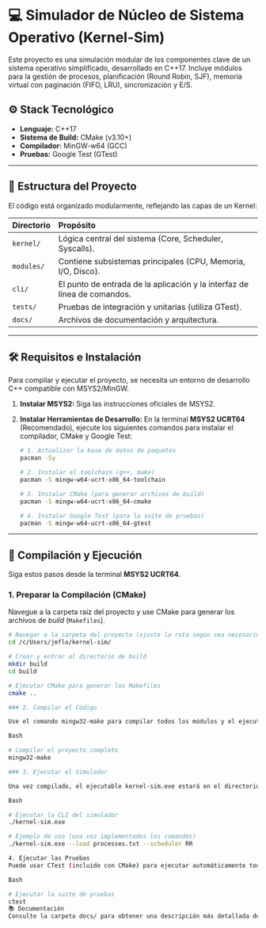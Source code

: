 # 💻 Simulador de Núcleo de Sistema Operativo (Kernel-Sim)

Este proyecto es una simulación modular de los componentes clave de un sistema operativo simplificado, desarrollado en C++17. Incluye módulos para la gestión de procesos, planificación (Round Robin, SJF), memoria virtual con paginación (FIFO, LRU), sincronización y E/S.

## ⚙️ Stack Tecnológico

* **Lenguaje:** C++17
* **Sistema de Build:** CMake (v3.10+)
* **Compilador:** MinGW-w64 (GCC)
* **Pruebas:** Google Test (GTest)

---

## 📂 Estructura del Proyecto

El código está organizado modularmente, reflejando las capas de un Kernel:

| Directorio | Propósito |
| :--- | :--- |
| `kernel/` | Lógica central del sistema (Core, Scheduler, Syscalls). |
| `modules/` | Contiene subsistemas principales (CPU, Memoria, I/O, Disco). |
| `cli/` | El punto de entrada de la aplicación y la interfaz de línea de comandos. |
| `tests/` | Pruebas de integración y unitarias (utiliza GTest). |
| `docs/` | Archivos de documentación y arquitectura. |

---

## 🛠️ Requisitos e Instalación

Para compilar y ejecutar el proyecto, se necesita un entorno de desarrollo C++ compatible con MSYS2/MinGW.

1.  **Instalar MSYS2:** Siga las instrucciones oficiales de MSYS2.
2.  **Instalar Herramientas de Desarrollo:** En la terminal **MSYS2 UCRT64** (Recomendado), ejecute los siguientes comandos para instalar el compilador, CMake y Google Test:

    ```bash
    # 1. Actualizar la base de datos de paquetes
    pacman -Sy
    
    # 2. Instalar el toolchain (g++, make)
    pacman -S mingw-w64-ucrt-x86_64-toolchain
    
    # 3. Instalar CMake (para generar archivos de build)
    pacman -S mingw-w64-ucrt-x86_64-cmake
    
    # 4. Instalar Google Test (para la suite de pruebas)
    pacman -S mingw-w64-ucrt-x86_64-gtest
    ```

---

## 🚀 Compilación y Ejecución

Siga estos pasos desde la terminal **MSYS2 UCRT64**.

### 1. Preparar la Compilación (CMake)

Navegue a la carpeta raíz del proyecto y use CMake para generar los archivos de *build* (`Makefiles`).

```bash
# Navegar a la carpeta del proyecto (ajuste la ruta según sea necesario)
cd /c/Users/jmflo/kernel-sim/

# Crear y entrar al directorio de build
mkdir build
cd build

# Ejecutar CMake para generar los Makefiles
cmake ..

### 2. Compilar el Código

Use el comando mingw32-make para compilar todos los módulos y el ejecutable principal.

Bash

# Compilar el proyecto completo
mingw32-make

### 3. Ejecutar el Simulador

Una vez compilado, el ejecutable kernel-sim.exe estará en el directorio build/.

Bash

# Ejecutar la CLI del simulador
./kernel-sim.exe 

# Ejemplo de uso (una vez implementados los comandos)
./kernel-sim.exe --load processes.txt --scheduler RR

4. Ejecutar las Pruebas
Puede usar CTest (incluido con CMake) para ejecutar automáticamente todas las pruebas de GTest definidas en el proyecto.

Bash

# Ejecutar la suite de pruebas
ctest
📚 Documentación
Consulte la carpeta docs/ para obtener una descripción más detallada de la arquitectura de cada módulo y los algoritmos implementados.